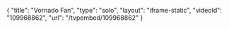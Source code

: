 {
    "title": "Vornado Fan",
    "type": "solo",
    "layout": "iframe-static",
    "videoId": "109968862",
    "url": "\/tvpembed\/109968862"
}